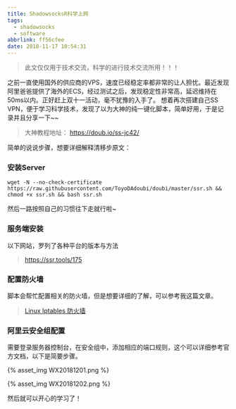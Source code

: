 ```yaml
---
title: ShadowsocksR科学上网
tags:
  - shadowsocks
  - software
abbrlink: ff56cfee
date: 2018-11-17 10:54:31
---
```


> 此文仅仅用于技术交流，科学的进行技术交流所用！！！

之前一直使用国外的供应商的VPS，速度已经稳定率都非常的让人担忧。最近发现阿里爸爸提供了海外的ECS，经过测试之后，发现稳定性非常高，延迟维持在50ms以内。正好赶上双十一活动，毫不犹豫的入手了。
想着再次搭建自己SS VPN，便于学习科学技术，发现了以为大神的纯一键化脚本，简单好用，于是记录并且分享一下~~

> 大神教程地址： https://doub.io/ss-jc42/ 

<!-- more -->

简单的说说步骤，想要详细解释清移步原文：

### 安装Server 

```
wget -N --no-check-certificate https://raw.githubusercontent.com/ToyoDAdoubi/doubi/master/ssr.sh && chmod +x ssr.sh && bash ssr.sh
```

然后一路按照自己的习惯往下走就行啦~

### 服务端安装

以下网站，罗列了各种平台的版本与方法

> https://ssr.tools/175

### 配置防火墙

脚本会帮忙配置相关的防火墙，但是想要详细的了解，可以参考我这篇文章。

> [Linux Iptables 防火墙](//2018/11/24/Linux防火墙小计/)

### 阿里云安全组配置

需要登录服务器控制台，在安全组中，添加相应的端口规则，这个可以详细参考官方文档，以下是简要步骤。

{% asset_img WX20181201.png %}

{% asset_img WX20181202.png %}

然后就可以开心的学习了！